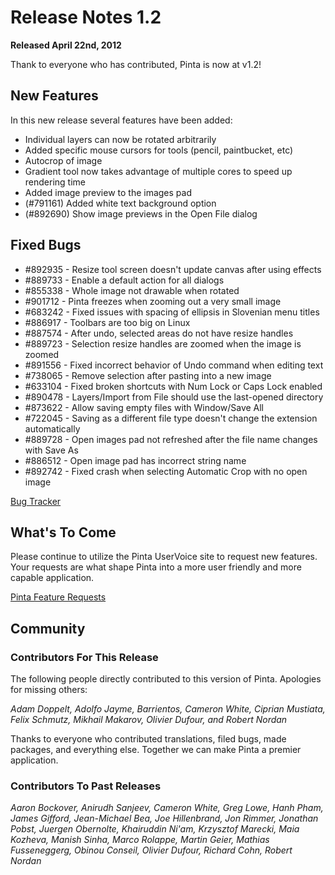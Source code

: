 # Release Notes 1.2

**Released April 22nd, 2012**

Thank to everyone who has contributed, Pinta is now at v1.2!

## New Features

In this new release several features have been added:
* Individual layers can now be rotated arbitrarily
* Added specific mouse cursors for tools (pencil, paintbucket, etc)
* Autocrop of image
* Gradient tool now takes advantage of multiple cores to speed up rendering time
* Added image preview to the images pad
* (#791161) Added white text background option
* (#892690) Show image previews in the Open File dialog


## Fixed Bugs
* #892935 - Resize tool screen doesn't update canvas after using effects
* #889733 - Enable a default <Enter> action for all dialogs
* #855338 - Whole image not drawable when rotated
* #901712 - Pinta freezes when zooming out a very small image
* #683242 - Fixed issues with spacing of ellipsis in Slovenian menu titles
* #886917 - Toolbars are too big on Linux
* #887574 - After undo, selected areas do not have resize handles
* #889723 - Selection resize handles are zoomed when the image is zoomed
* #891556 - Fixed incorrect behavior of Undo command when editing text
* #738065 - Remove selection after pasting into a new image
* #633104 - Fixed broken shortcuts with Num Lock or Caps Lock enabled
* #890478 - Layers/Import from File should use the last-opened directory
* #873622 - Allow saving empty files with Window/Save All
* #722045 - Saving as a different file type doesn't change the extension automatically
* #889728 - Open images pad not refreshed after the file name changes with Save As
* #886512 - Open image pad has incorrect string name
* #892742 - Fixed crash when selecting Automatic Crop with no open image

[Bug Tracker][1]

## What's To Come

Please continue to utilize the Pinta UserVoice site to request new features. Your requests are what shape Pinta into a more user friendly and more capable application.

[Pinta Feature Requests][2]

## Community

### Contributors For This Release
The following people directly contributed to this version of Pinta. Apologies for missing others:

*Adam Doppelt, Adolfo Jayme, Barrientos, Cameron White, Ciprian Mustiata, Felix Schmutz, Mikhail Makarov, Olivier Dufour, and Robert Nordan*

Thanks to everyone who contributed translations, filed bugs, made packages, and everything else. Together we can make Pinta a premier application.

### Contributors To Past Releases

*Aaron Bockover, Anirudh Sanjeev, Cameron White, Greg Lowe, Hanh Pham, James Gifford, Jean-Michael Bea, Joe Hillenbrand, Jon Rimmer, Jonathan Pobst, Juergen Obernolte, Khairuddin Ni'am, Krzysztof Marecki, Maia Kozheva, Manish Sinha, Marco Rolappe, Martin Geier, Mathias Fusseneggerg, Obinou Conseil, Olivier Dufour, Richard Cohn, Robert Nordan*

[1]: https://bugs.launchpad.net/pinta/+bugs
[2]: http://pinta.uservoice.com/
